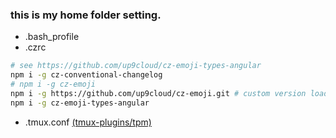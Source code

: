 ### this is my home folder setting.
- .bash_profile
- .czrc
```sh
# see https://github.com/up9cloud/cz-emoji-types-angular
npm i -g cz-conventional-changelog
# npm i -g cz-emoji
npm i -g https://github.com/up9cloud/cz-emoji.git # custom version load types by module name https://github.com/ngryman/cz-emoji/pull/16
npm i -g cz-emoji-types-angular
```
- .tmux.conf [(tmux-plugins/tpm)](https://github.com/tmux-plugins/tpm)
